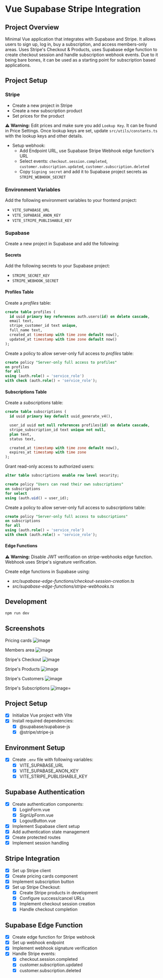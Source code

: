 # Vue Supabase Stripe Integration

## Project Overview

Minimal Vue application that integrates with Supabase and Stripe. It allows users to sign up, log in, buy a subscription, and access members-only areas. Uses Stripe's Checkout & Products, uses Supabase edge function to create checkout session and handle subscription webhook events. Due to it being bare bones, it can be used as a starting point for subscription based applications.

## Project Setup

### Stripe

- Create a new project in Stripe
- Create a new subscription product
- Set prices for the product 

:warning: **Warning:** Edit prices and make sure you add `Lookup Key`. It can be found in Price Settings. Once lookup keys are set, update `src/utils/constants.ts` with the lookup keys and other details.

- Setup webhook:
  - Add Endpoint URL, use Supabase Stripe Webhook edge function's URL
  - Select events: `checkout.session.completed`, `customer.subscription.updated`, `customer.subscription.deleted`
  - Copy `Signing secret` and add it to Supabase project secrets as `STRIPE_WEBHOOK_SECRET`


### Environment Variables

Add the following environment variables to your frontend project:

- `VITE_SUPABASE_URL`
- `VITE_SUPABASE_ANON_KEY`
- `VITE_STRIPE_PUBLISHABLE_KEY`

### Supabase

Create a new project in Supabase and add the following:

#### Secrets

Add the following secrets to your Supabase project:

- `STRIPE_SECRET_KEY`
- `STRIPE_WEBHOOK_SECRET`

#### Profiles Table

Create a _profiles_ table:
```sql
create table profiles (
  id uuid primary key references auth.users(id) on delete cascade,
  email text,
  stripe_customer_id text unique,
  full_name text,
  created_at timestamp with time zone default now(),
  updated_at timestamp with time zone default now()
);
```

Create a policy to allow server-only full access to _profiles_ table:
```sql
create policy "Server-only full access to profiles"
on profiles
for all
using (auth.role() = 'service_role')
with check (auth.role() = 'service_role');
```

#### Subscriptions Table

Create a _subscriptions_ table:
```sql
create table subscriptions (
  id uuid primary key default uuid_generate_v4(),

  user_id uuid not null references profiles(id) on delete cascade,
  stripe_subscription_id text unique not null,
  plan text,
  status text,

  created_at timestamp with time zone default now(),
  expires_at timestamp with time zone
);
```

Grant read-only access to authorized users:
```sql
alter table subscriptions enable row level security;

create policy "Users can read their own subscriptions"
on subscriptions
for select
using (auth.uid() = user_id);
```

Create a policy to allow server-only full access to _subscriptions_ table:
```sql
create policy "Server-only full access to subscriptions"
on subscriptions
for all
using (auth.role() = 'service_role')
with check (auth.role() = 'service_role');
```

#### Edge Functions

:warning: **Warning:** Disable JWT verification on stripe-webhooks edge function. Webhook uses Stripe's signature verification.

Create edge functions in Supabase using:

- _src/supabase-edge-functions/checkout-session-creation.ts_
- _src/supabase-edge-functions/stripe-webhooks.ts_

## Development

```bash
npm run dev
```

## Screenshots

Pricing cards
![image](https://github.com/user-attachments/assets/90b571ad-d2e4-48a7-a65e-0a0485242d98)

Members area
![image](https://github.com/user-attachments/assets/c6899c9c-acb3-4c48-a1bf-8514d4edecb6)

Stripe's Checkout
![image](https://github.com/user-attachments/assets/7781704f-a147-400f-b95f-8a5f07844669)

Stripe's Products
![image](https://github.com/user-attachments/assets/6cebf78e-6266-42bf-abed-d33c0dd77c52)

Stripe's Customers
![image](https://github.com/user-attachments/assets/018aa93a-3f2f-49c6-a08d-fbb613f953fa)

Stripe's Subscriptions
![image](https://github.com/user-attachments/assets/14cdaa2e-93b0-4080-abe1-f51807d62c1e)=


## Project Setup
- [x] Initialize Vue project with Vite
- [x] Install required dependencies:
  - [x] @supabase/supabase-js
  - [x] @stripe/stripe-js

## Environment Setup
- [x] Create `.env` file with following variables:
  - [x] VITE_SUPABASE_URL
  - [x] VITE_SUPABASE_ANON_KEY
  - [x] VITE_STRIPE_PUBLISHABLE_KEY

## Supabase Authentication
- [x] Create authentication components:
  - [x] LoginForm.vue
  - [x] SignUpForm.vue
  - [x] LogoutButton.vue
- [x] Implement Supabase client setup
- [x] Add authentication state management
- [x] Create protected routes
- [x] Implement session handling

## Stripe Integration
- [x] Set up Stripe client
- [x] Create pricing cards component
- [x] Implement subscription button
- [x] Set up Stripe Checkout:
  - [x] Create Stripe products in development
  - [x] Configure success/cancel URLs
  - [x] Implement checkout session creation
  - [x] Handle checkout completion

## Supabase Edge Function
- [x] Create edge function for Stripe webhook
- [x] Set up webhook endpoint
- [x] Implement webhook signature verification
- [x] Handle Stripe events:
  - [x] checkout.session.completed
  - [x] customer.subscription.updated
  - [x] customer.subscription.deleted
